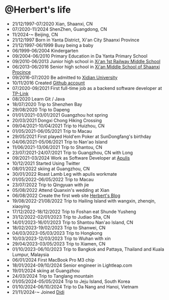 @Herbert's life
===============

- 21/12/1997-07/2020 Xian, Shaanxi, CN
- 07/2020-11/2024 ShenZhen, Guangdong, CN
- 11/2024-~ Beijing, CN
- 21/12/1997 Born in Yanta District, Xi'an City Shaanxi Province
- 21/12/1997-06/1999 Busy being a baby
- 06/1999-06/2004 Kindergarten
- 09/2004-06/2010 Primary Education in Da Yanta Primary School
- 09/2010-06/2013 Junior high school in [Xi'an 1st Railway Middle School](https://www.xatyz.com/)
- 06/2013-06/2016 Senior high school in [Xi'an Middle School of Shaanxi Procince](http://www.xazx.cn/)
- 09/2016-07/2020 Be admitted to [Xidian University](https://www.xidian.edu.cn/)
- 10/11/2016 Created [Github account](https://github.com/chinabobo)
- 07/2020-09/2021 First full-time job as a backend software developer at [TP-Link](https://www.tp-link.com/us/) 
- 08/2020 Learn Git / Java
- 18/07/2020 Trip to Shenzhen Bay
- 29/08/2020 Trip to Dapeng
- 01/01/2021-03/01/2021 Guangzhou hot spring
- 20/03/2021 Dongxi Chong Hiking Crossing
- 09/04/2021-10/04/2021 Trip to Huizhou, CN
- 01/05/2021-06/05/2021 Trip to Macau
- 29/05/2021 First played Hold'em Poker at SunDongfang's birthday
- 04/06/2021-05/06/2021 Trip to Nan'ao Island
- 11/06/2021-13/06/2021 Trip to Shantou, CN
- 23/07/2021-24/07/2021 Trip to Guangzhou, CN with Long
- 09/2021-03/2024 Work as Software Developer at [Apulis](https://apulis.cn/)
- 10/12/2021 Started Using Twitter
- 08/01/2022 skiing at Guangzhou, CN
- 30/01/2022 Roast Lamb Leg with apulis workmate
- 01/05/2022-06/05/2022 Trip to Macau
- 23/07/2022 Trip to Qingyuan with jie
- 05/08/2022 Attend Quanxin's wedding at Xian
- 06/08/2022 Create the first web site [Herbert's Blog](https://herbertyan.netlify.app/)
- 19/08/2022-21/08/2022 Trip to Hailing Island with wangxin, zhenqin, xiaoying
- 17/12/2022-18/12/2022 Trip to Foshan eat Shunde Yusheng
- 31/12/2022-02/01/2023 Trip to Judiao Sha, CN
- 14/01/2023-16/01/2023 Trip to Shantou Nan'ao Island, CN
- 18/02/2023-19/02/2023 Trip to Shanwei, CN
- 04/03/2023-05/03/2023 Trip to Hongkong
- 10/03/2023-12/03/2023 Trip to Wuhan with xin
- 29/04/2023-03/05/2023 Trip to Xiamen, CN
- 01/10/2023-06/10/2023 Trip to Bangkok and Pattaya, Thailand and Kuala Lumpur, Malaysia
- 06/01/2024 First MacBook Pro M3 chip
- 18/01/2024-09/10/2024 Senior engineer in Lightleap.com
- 19/01/2024 skiing at Guangzhou
- 24/03/2024 Trip to Tanglang mountain
- 01/05/2024-05/05/2024 Trip to Jeju Island, South Korea
- 01/10/2024-06/10/2024 Trip to Da Nang and Hanoi, Vietnam
- 21/11/2024-~ Joined [Didi](https://web.didiglobal.com/)